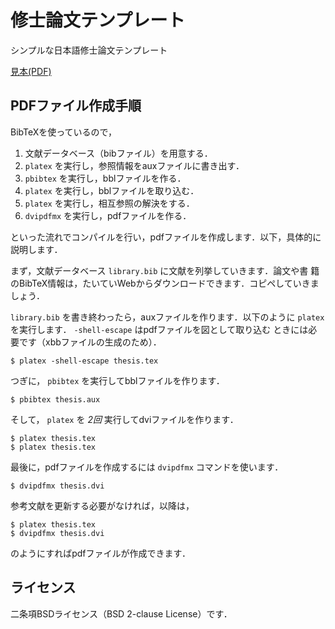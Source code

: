# 修士論文テンプレート #

シンプルな日本語修士論文テンプレート

[見本(PDF)](https://drive.google.com/file/d/0B2ubwGivupfFLTlQc1ozRS0tZms/view?usp=sharing&resourcekey=0-3bw74rIjC7JRGPsifAi7hw)

## PDFファイル作成手順 ##

BibTeXを使っているので，

1. 文献データベース（bibファイル）を用意する．
2. `platex` を実行し，参照情報をauxファイルに書き出す．
3. `pbibtex` を実行し，bblファイルを作る．
4. `platex` を実行し，bblファイルを取り込む．
5. `platex` を実行し，相互参照の解決をする．
6. `dvipdfmx` を実行し，pdfファイルを作る．

といった流れでコンパイルを行い，pdfファイルを作成します．以下，具体的に
説明します．

まず，文献データベース `library.bib` に文献を列挙していきます．論文や書
籍のBibTeX情報は，たいていWebからダウンロードできます．コピペしていきま
しょう．

`library.bib` を書き終わったら，auxファイルを作ります．以下のように
`platex` を実行します． `-shell-escape` はpdfファイルを図として取り込む
ときには必要です（xbbファイルの生成のため）．

    $ platex -shell-escape thesis.tex

つぎに， `pbibtex` を実行してbblファイルを作ります．

    $ pbibtex thesis.aux

そして， `platex` を *2回* 実行してdviファイルを作ります．

    $ platex thesis.tex
    $ platex thesis.tex

最後に，pdfファイルを作成するには `dvipdfmx` コマンドを使います．

    $ dvipdfmx thesis.dvi

参考文献を更新する必要がなければ，以降は，

    $ platex thesis.tex
    $ dvipdfmx thesis.dvi

のようにすればpdfファイルが作成できます．

## ライセンス ##

二条項BSDライセンス（BSD 2-clause License）です．
